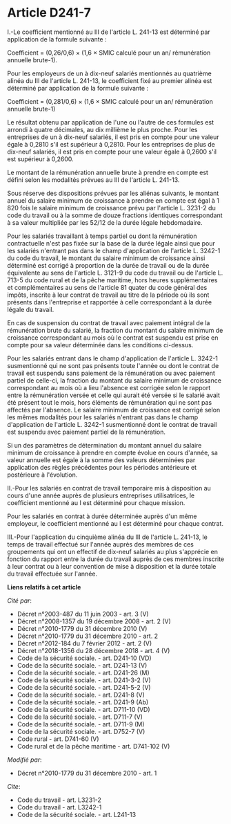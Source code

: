 # Article D241-7

I.-Le coefficient mentionné au III de l'article L. 241-13 est déterminé par application de la formule suivante : 

Coefficient = (0,26/0,6) × (1,6 × SMIC calculé pour un an/ rémunération annuelle brute-1). 

Pour les employeurs de un à dix-neuf salariés mentionnés au quatrième alinéa du III de l'article L. 241-13, le coefficient
fixé au premier alinéa est déterminé par application de la formule suivante : 

Coefficient = (0,281/0,6) × (1,6 × SMIC calculé pour un an/ rémunération annuelle brute-1) 

Le résultat obtenu par application de l'une ou l'autre de ces formules est arrondi à quatre décimales, au dix millième le
plus proche. Pour les entreprises de un à dix-neuf salariés, il est pris en compte pour une valeur égale à 0,2810 s'il est
supérieur à 0,2810. Pour les entreprises de plus de dix-neuf salariés, il est pris en compte pour une valeur égale à 0,2600
s'il est supérieur à 0,2600. 

Le montant de la rémunération annuelle brute à prendre en compte est défini selon les modalités prévues au III de l'article
L. 241-13. 

Sous réserve des dispositions prévues par les aliénas suivants, le montant annuel du salaire minimum de croissance à prendre
en compte est égal à 1 820 fois le salaire minimum de croissance prévu par l'article L. 3231-2 du code du travail ou à la
somme de douze fractions identiques correspondant à sa valeur multipliée par les 52/12 de la durée légale hebdomadaire. 

Pour les salariés travaillant à temps partiel ou dont la rémunération contractuelle n'est pas fixée sur la base de la durée
légale ainsi que pour les salariés n'entrant pas dans le champ d'application de l'article L. 3242-1 du code du travail, le
montant du salaire minimum de croissance ainsi déterminé est corrigé à proportion de la durée de travail ou de la durée
équivalente au sens de l'article L. 3121-9 du code du travail ou de l'article L. 713-5 du code rural et de la pêche maritime,
hors heures supplémentaires et complémentaires au sens de l'article 81 quater du code général des impôts, inscrite à leur
contrat de travail au titre de la période où ils sont présents dans l'entreprise et rapportée à celle correspondant à la
durée légale du travail. 

En cas de suspension du contrat de travail avec paiement intégral de la rémunération brute du salarié, la fraction du montant
du salaire minimum de croissance correspondant au mois où le contrat est suspendu est prise en compte pour sa valeur
déterminée dans les conditions ci-dessus. 

Pour les salariés entrant dans le champ d'application de l'article L. 3242-1 susmentionné qui ne sont pas présents toute
l'année ou dont le contrat de travail est suspendu sans paiement de la rémunération ou avec paiement partiel de celle-ci, la
fraction du montant du salaire minimum de croissance correspondant au mois où a lieu l'absence est corrigée selon le rapport
entre la rémunération versée et celle qui aurait été versée si le salarié avait été présent tout le mois, hors éléments de
rémunération qui ne sont pas affectés par l'absence. Le salaire minimum de croissance est corrigé selon les mêmes modalités
pour les salariés n'entrant pas dans le champ d'application de l'article L. 3242-1 susmentionné dont le contrat de travail
est suspendu avec paiement partiel de la rémunération. 

Si un des paramètres de détermination du montant annuel du salaire minimum de croissance à prendre en compte évolue en cours
d'année, sa valeur annuelle est égale à la somme des valeurs déterminées par application des règles précédentes pour les
périodes antérieure et postérieure à l'évolution. 

II.-Pour les salariés en contrat de travail temporaire mis à disposition au cours d'une année auprès de plusieurs entreprises
utilisatrices, le coefficient mentionné au I est déterminé pour chaque mission. 

Pour les salariés en contrat à durée déterminée auprès d'un même employeur, le coefficient mentionné au I est déterminé pour
chaque contrat. 

III.-Pour l'application du cinquième alinéa du III de l'article L. 241-13, le temps de travail effectué sur l'année auprès
des membres de ces groupements qui ont un effectif de dix-neuf salariés au plus s'apprécie en fonction du rapport entre la
durée du travail auprès de ces membres inscrite à leur contrat ou à leur convention de mise à disposition et la durée totale
du travail effectuée sur l'année.

**Liens relatifs à cet article**

_Cité par_:

  - Décret n°2003-487 du 11 juin 2003 - art. 3 (V)
  - Décret n°2008-1357 du 19 décembre 2008 - art. 2 (V)
  - Décret n°2010-1779 du 31 décembre 2010 (V)
  - Décret n°2010-1779 du 31 décembre 2010 - art. 2
  - Décret n°2012-184 du 7 février 2012 - art. 2 (V)
  - Décret n°2018-1356 du 28 décembre 2018 - art. 4 (V)
  - Code de la sécurité sociale. - art. D241-10 (VD)
  - Code de la sécurité sociale. - art. D241-13 (V)
  - Code de la sécurité sociale. - art. D241-26 (M)
  - Code de la sécurité sociale. - art. D241-3-2 (V)
  - Code de la sécurité sociale. - art. D241-5-2 (V)
  - Code de la sécurité sociale. - art. D241-8 (V)
  - Code de la sécurité sociale. - art. D241-9 (Ab)
  - Code de la sécurité sociale. - art. D711-10 (VD)
  - Code de la sécurité sociale. - art. D711-7 (V)
  - Code de la sécurité sociale. - art. D711-9 (M)
  - Code de la sécurité sociale. - art. D752-7 (V)
  - Code rural - art. D741-60 (V)
  - Code rural et de la pêche maritime - art. D741-102 (V)

_Modifié par_:

  - Décret n°2010-1779 du 31 décembre 2010 - art. 1

_Cite_:

  - Code du travail - art. L3231-2
  - Code du travail - art. L3242-1
  - Code de la sécurité sociale. - art. L241-13
